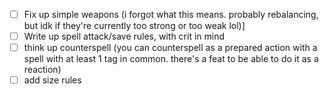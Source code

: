 - [ ] Fix up simple weapons (i forgot what this means. probably rebalancing, but idk if they're currently too strong or too weak lol)]
- [ ] Write up spell attack/save rules, with crit in mind
- [ ] think up counterspell (you can counterspell as a prepared action with a spell with at least 1 tag in common. there's a feat to be able to do it as a reaction)
- [ ] add size rules
